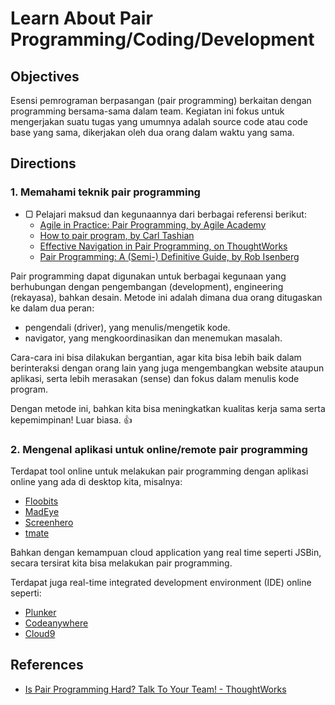# Learn About Pair Programming/Coding/Development

## Objectives

Esensi pemrograman berpasangan (pair programming) berkaitan dengan programming bersama-sama dalam team. Kegiatan ini fokus untuk mengerjakan suatu tugas yang umumnya adalah source code atau code base yang sama, dikerjakan oleh dua orang dalam waktu yang sama.

## Directions

### 1. Memahami teknik pair programming

- ▢ Pelajari maksud dan kegunaannya dari berbagai referensi berikut:
  - [Agile in Practice: Pair Programming, by Agile Academy](https://www.youtube.com/watch?v=ET3Q6zNK3Io)
  - [How to pair program, by Carl Tashian](https://medium.com/@tashian/how-to-pair-program-df7ecbfcacb)
  - [Effective Navigation in Pair Programming, on ThoughtWorks](https://www.thoughtworks.com/insights/blog/effective-navigation-in-pair-programming)
  - [Pair Programming: A (Semi-) Definitive Guide, by Rob Isenberg](https://medium.com/@robisenberg/pair-programming-a-semi-definitive-guide-44bab1c9c1de)

Pair programming dapat digunakan untuk berbagai kegunaan yang berhubungan dengan pengembangan (development), engineering (rekayasa), bahkan desain. Metode ini adalah dimana dua orang ditugaskan ke dalam dua peran:

- pengendali (driver), yang menulis/mengetik kode.
- navigator, yang mengkoordinasikan dan menemukan masalah.

Cara-cara ini bisa dilakukan bergantian, agar kita bisa lebih baik dalam berinteraksi dengan orang lain yang juga mengembangkan website ataupun aplikasi, serta lebih merasakan (sense) dan fokus dalam menulis kode program.

Dengan metode ini, bahkan kita bisa meningkatkan kualitas kerja sama serta kepemimpinan! Luar biasa. :thumbsup:

### 2. Mengenal aplikasi untuk online/remote pair programming

Terdapat tool online untuk melakukan pair programming dengan aplikasi online yang ada di desktop kita, misalnya:

- [Floobits](https://floobits.com)
- [MadEye](https://madeye.io)
- [Screenhero](https://screenhero.com)
- [tmate](http://tmate.io)

Bahkan dengan kemampuan cloud application yang real time seperti JSBin, secara tersirat kita bisa melakukan pair programming.

Terdapat juga real-time integrated development environment (IDE) online seperti:

- [Plunker](http://plnkr.co)
- [Codeanywhere](https://codeanywhere.com)
- [Cloud9](https://c9.io)

## References

- [Is Pair Programming Hard? Talk To Your Team! - ThoughtWorks](http://www.thoughtworks.com/insights/blog/pair-programming-hard-talk-your-team)
